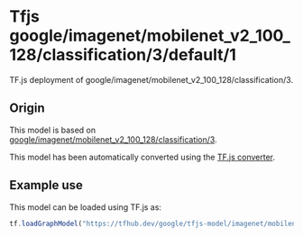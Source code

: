 # Tfjs google/imagenet/mobilenet_v2_100_128/classification/3/default/1
TF.js deployment of google/imagenet/mobilenet_v2_100_128/classification/3.

<!-- parent-model: google/imagenet/mobilenet_v2_100_128/classification/3 -->

## Origin

This model is based on [google/imagenet/mobilenet_v2_100_128/classification/3](https://tfhub.dev/google/imagenet/mobilenet_v2_100_128/classification/3).

This model has been automatically converted using the [TF.js converter](https://github.com/tensorflow/tfjs/tree/master/tfjs-converter).

## Example use
This model can be loaded using TF.js as:

```javascript
tf.loadGraphModel("https://tfhub.dev/google/tfjs-model/imagenet/mobilenet_v2_100_128/classification/3/default/1", { fromTFHub: true })
```
